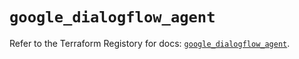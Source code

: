 # `google_dialogflow_agent`

Refer to the Terraform Registory for docs: [`google_dialogflow_agent`](https://registry.terraform.io/providers/hashicorp/google/4.62.0/docs/resources/dialogflow_agent).
